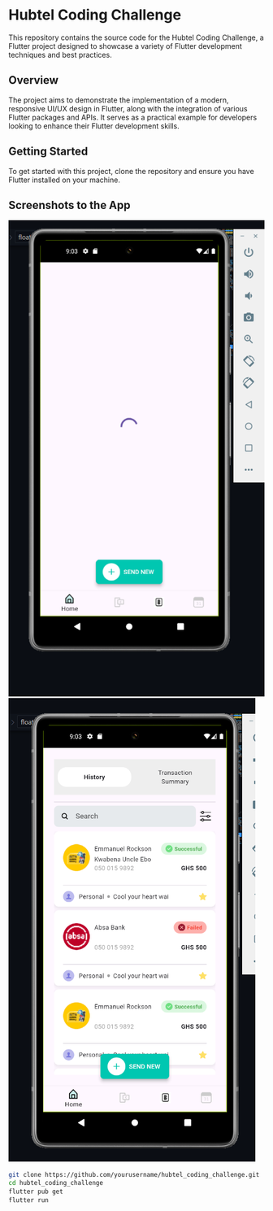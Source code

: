 # Hubtel Coding Challenge

This repository contains the source code for the Hubtel Coding Challenge, a Flutter project designed to showcase a variety of Flutter development techniques and best practices.

## Overview

The project aims to demonstrate the implementation of a modern, responsive UI/UX design in Flutter, along with the integration of various Flutter packages and APIs. It serves as a practical example for developers looking to enhance their Flutter development skills.


## Getting Started

To get started with this project, clone the repository and ensure you have Flutter installed on your machine.


## Screenshots to the App

![App Screenshot](assets/Screenshots/screen1.png)
![App Screenshot](assets/Screenshots/screen2.png)
```bash
git clone https://github.com/yourusername/hubtel_coding_challenge.git
cd hubtel_coding_challenge
flutter pub get
flutter run